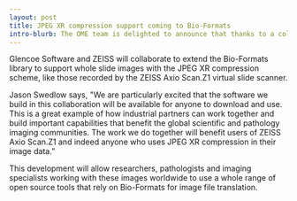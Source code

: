 ```yaml
---
layout: post
title: JPEG XR compression support coming to Bio-Formats
intro-blurb: The OME team is delighted to announce that thanks to a collaboration between Glencoe Software and Carl Zeiss Microscopy GmbH, support for whole slide images compressed with the JPEG XR compression scheme is coming to Bio-Formats
---
```

Glencoe Software and ZEISS will collaborate to extend the Bio-Formats library to support whole slide images
 with the JPEG XR compression scheme, like those recorded by the ZEISS Axio Scan.Z1 virtual slide scanner. 

Jason Swedlow says, "We are particularly excited that the software we build in this collaboration will
be available for anyone to download and use. This is a great example of how industrial partners can work
together and build important capabilities that benefit the global scientific and pathology imaging
communities. The work we do together will benefit users of ZEISS Axio Scan.Z1 and indeed anyone who uses JPEG
XR compression in their image data.”  

This development will allow researchers, pathologists and imaging specialists working with these images
worldwide to use a whole range of open source tools that rely on Bio-Formats for image file translation.
